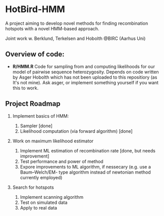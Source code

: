 # HotBird-HMM

A project aiming to develop novel methods for finding recombination hotspots
with a novel HMM-based approach.

Joint work w. Berklund, Terkelsen and Hobolth  @BIRC (Aarhus Uni)

## Overview of code:

 * **R/HMM.R** Code for sampling from and computing likelihoods for our model of
  pairwise sequence heterozygosity. Depends on code written by Asger Hobolth
  which has not been uploaded to this repositiory (as It's not mine). Ask asger,
  or implement something yourself if you want this to work.

## Project Roadmap

 1. Implement basics of HMM:
    1. Sampler [done]
    2. Likelihood computation (via forward algorithm) [done]

 2. Work on maximum likelihood estimator
    1. Implement ML estimation of recombination rate [done, but needs improvement]
    2. Test performance and power of method
    3. Expore improvements to ML algorithm, if nessecary (e.g. use a Baum–Welch/EM- type algorithm instead of newtonian method currently employed)

 3. Search for hotspots
    1. Implement scanning algorithm
    2. Test on simulated data
    3. Apply to real data